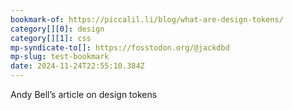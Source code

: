 ```yaml
---
bookmark-of: https://piccalil.li/blog/what-are-design-tokens/
category[][0]: design
category[][1]: css
mp-syndicate-to[]: https://fosstodon.org/@jackdbd
mp-slug: test-bookmark
date: 2024-11-24T22:55:10.384Z
---
```


Andy Bell’s article on design tokens
